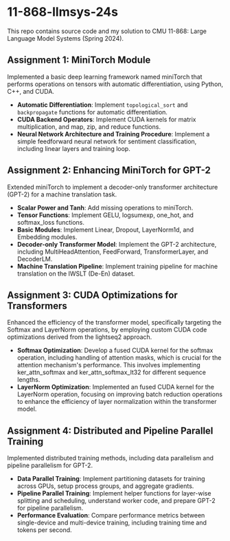 # 11-868-llmsys-24s

This repo contains source code and my solution to CMU 11-868: Large Language Model Systems (Spring 2024).

## Assignment 1: MiniTorch Module

Implemented a basic deep learning framework named miniTorch that performs operations on tensors with automatic differentiation, using Python, C++, and CUDA.
- **Automatic Differentiation**: Implement `topological_sort` and `backpropagate` functions for automatic differentiation.
- **CUDA Backend Operators**: Implement CUDA kernels for matrix multiplication, and map, zip, and reduce functions.
- **Neural Network Architecture and Training Procedure**: Implement a simple feedforward neural network for sentiment classification, including linear layers and training loop.

## Assignment 2: Enhancing MiniTorch for GPT-2

Extended miniTorch to implement a decoder-only transformer architecture (GPT-2) for a machine translation task.
- **Scalar Power and Tanh**: Add missing operations to miniTorch.
- **Tensor Functions**: Implement GELU, logsumexp, one_hot, and softmax_loss functions.
- **Basic Modules**: Implement Linear, Dropout, LayerNorm1d, and Embedding modules.
- **Decoder-only Transformer Model**: Implement the GPT-2 architecture, including MultiHeadAttention, FeedForward, TransformerLayer, and DecoderLM.
- **Machine Translation Pipeline**: Implement training pipeline for machine translation on the IWSLT (De-En) dataset.

## Assignment 3: CUDA Optimizations for Transformers

Enhanced the efficiency of the transformer model, specifically targeting the Softmax and LayerNorm operations, by employing custom CUDA code optimizations derived from the lightseq2 approach.
- **Softmax Optimization**: Develop a fused CUDA kernel for the softmax operation, including handling of attention masks, which is crucial for the attention mechanism's performance. This involves implementing ker_attn_softmax and ker_attn_softmax_lt32 for different sequence lengths.
- **LayerNorm Optimization**: Implemented an fused CUDA kernel for the LayerNorm operation, focusing on improving batch reduction operations to enhance the efficiency of layer normalization within the transformer model.

## Assignment 4: Distributed and Pipeline Parallel Training

Implemented distributed training methods, including data parallelism and pipeline parallelism for GPT-2.
- **Data Parallel Training**: Implement partitioning datasets for training across GPUs, setup process groups, and aggregate gradients.
- **Pipeline Parallel Training**: Implement helper functions for layer-wise splitting and scheduling, understand worker code, and prepare GPT-2 for pipeline parallelism.
- **Performance Evaluation**: Compare performance metrics between single-device and multi-device training, including training time and tokens per second.